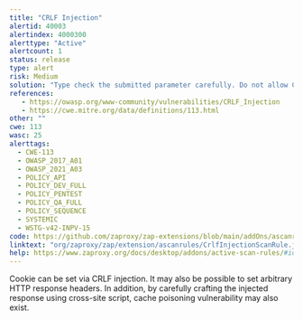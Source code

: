 ```yaml
---
title: "CRLF Injection"
alertid: 40003
alertindex: 4000300
alerttype: "Active"
alertcount: 1
status: release
type: alert
risk: Medium
solution: "Type check the submitted parameter carefully. Do not allow CRLF to be injected by filtering CRLF."
references:
   - https://owasp.org/www-community/vulnerabilities/CRLF_Injection
   - https://cwe.mitre.org/data/definitions/113.html
other: ""
cwe: 113
wasc: 25
alerttags: 
  - CWE-113
  - OWASP_2017_A01
  - OWASP_2021_A03
  - POLICY_API
  - POLICY_DEV_FULL
  - POLICY_PENTEST
  - POLICY_QA_FULL
  - POLICY_SEQUENCE
  - SYSTEMIC
  - WSTG-v42-INPV-15
code: https://github.com/zaproxy/zap-extensions/blob/main/addOns/ascanrules/src/main/java/org/zaproxy/zap/extension/ascanrules/CrlfInjectionScanRule.java
linktext: "org/zaproxy/zap/extension/ascanrules/CrlfInjectionScanRule.java"
help: https://www.zaproxy.org/docs/desktop/addons/active-scan-rules/#id-40003
---
```

Cookie can be set via CRLF injection. It may also be possible to set arbitrary HTTP response headers. In addition, by carefully crafting the injected response using cross-site script, cache poisoning vulnerability may also exist.

